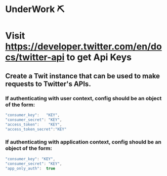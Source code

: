 # UnderWork ⛏

# Visit https://developer.twitter.com/en/docs/twitter-api to get Api Keys

## Create a Twit instance that can be used to make requests to Twitter's APIs.

### If authenticating with user context, config should be an object of the form:

```js 
"consumer_key":   "KEY",
"consumer_secret": "KEY",
"access_token":    "KEY",
"access_token_secret":"KEY"
```


### If authenticating with application context, config should be an object of the form:

```js
"consumer_key": "KEY",
"consumer_secret": "KEY",
"app_only_auth":  true
```
